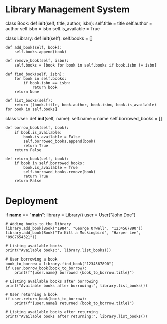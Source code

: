 # Library Management System

class Book:
    def __init__(self, title, author, isbn):
        self.title = title
        self.author = author
        self.isbn = isbn
        self.is_available = True

class Library:
    def __init__(self):
        self.books = []

    def add_book(self, book):
        self.books.append(book)

    def remove_book(self, isbn):
        self.books = [book for book in self.books if book.isbn != isbn]

    def find_book(self, isbn):
        for book in self.books:
            if book.isbn == isbn:
                return book
        return None

    def list_books(self):
        return [(book.title, book.author, book.isbn, book.is_available) for book in self.books]

class User:
    def __init__(self, name):
        self.name = name
        self.borrowed_books = []

    def borrow_book(self, book):
        if book.is_available:
            book.is_available = False
            self.borrowed_books.append(book)
            return True
        return False

    def return_book(self, book):
        if book in self.borrowed_books:
            book.is_available = True
            self.borrowed_books.remove(book)
            return True
        return False

# Deployment
if __name__ == "__main__":
    library = Library()
    user = User("John Doe")

    # Adding books to the library
    library.add_book(Book("1984", "George Orwell", "1234567890"))
    library.add_book(Book("To Kill a Mockingbird", "Harper Lee", "0987654321"))

    # Listing available books
    print("Available books:", library.list_books())

    # User borrowing a book
    book_to_borrow = library.find_book("1234567890")
    if user.borrow_book(book_to_borrow):
        print(f"{user.name} borrowed {book_to_borrow.title}")

    # Listing available books after borrowing
    print("Available books after borrowing:", library.list_books())

    # User returning a book
    if user.return_book(book_to_borrow):
        print(f"{user.name} returned {book_to_borrow.title}")

    # Listing available books after returning
    print("Available books after returning:", library.list_books())
